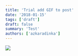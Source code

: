 ```yaml
---
title: 'Trial add GIF to post'
date: '2018-01-15'
tags: ['draft']
draft: false
summary: 'Test'
authors: ['azkaradinka']
---
```


![](http://www.reactiongifs.us/wp-content/uploads/2013/10/nuh_uh_conan_obrien.gif)